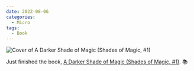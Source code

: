 ```yaml
---
date: 2022-08-06
categories:
  - Micro
tags:
  - Book
---
```


![Cover of A Darker Shade of Magic (Shades of Magic, #1)](https://i.gr-assets.com/images/S/compressed.photo.goodreads.com/books/1400322851l/22055262.jpg)

Just finished the book, [A Darker Shade of Magic (Shades of Magic, #1)](https://www.goodreads.com/review/show/4134248234?utm_medium=api&utm_source=rss). 📚